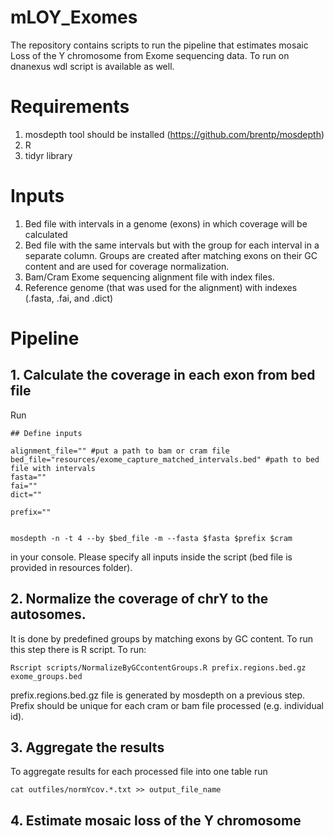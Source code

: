 # mLOY_Exomes
The repository contains scripts to run the pipeline that estimates mosaic Loss of the Y chromosome from Exome sequencing data.
To run on dnanexus wdl script is available as well.

# Requirements
1. mosdepth tool should be installed (https://github.com/brentp/mosdepth)
2. R
3. tidyr library

# Inputs
1. Bed file with intervals in a genome (exons) in which coverage will be calculated
2. Bed file with the same intervals but with the group for each interval in a separate column. Groups are created after matching exons on their GC content and are used for coverage normalization.
3. Bam/Cram Exome sequencing alignment file with index files.
4. Reference genome (that was used for the alignment) with indexes (.fasta, .fai, and .dict)

# Pipeline
## 1. Calculate the coverage in each exon from bed file
Run 
```
## Define inputs

alignment_file="" #put a path to bam or cram file 
bed_file="resources/exome_capture_matched_intervals.bed" #path to bed file with intervals
fasta=""
fai=""
dict=""

prefix=""


mosdepth -n -t 4 --by $bed_file -m --fasta $fasta $prefix $cram
```
in your console. Please specify all inputs inside the script (bed file is provided in resources folder).

## 2. Normalize the coverage of chrY to the autosomes.
It is done by predefined groups by matching exons by GC content. To run this step there is R script. To run:

```
Rscript scripts/NormalizeByGCcontentGroups.R prefix.regions.bed.gz exome_groups.bed
```
prefix.regions.bed.gz file is generated by mosdepth on a previous step. Prefix should be unique for each cram or bam file processed (e.g. individual id).

## 3. Aggregate the results

To aggregate results for each processed file into one table run

```
cat outfiles/normYcov.*.txt >> output_file_name
```

## 4. Estimate mosaic loss of the Y chromosome

